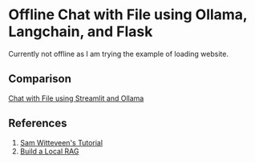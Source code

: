# Offline Chat with File using Ollama, Langchain, and Flask

Currently not offline as I am trying the example of loading website.

## Comparison
[Chat with File using Streamlit and Ollama](https://github.com/RiaAyuP/ollamarag) 

## References
1. [Sam Witteveen's Tutorial](https://github.com/samwit/langchain-tutorials/tree/main/2024/gemma2_local_rag)
2. [Build a Local RAG](https://python.langchain.com/v0.2/docs/tutorials/local_rag/)